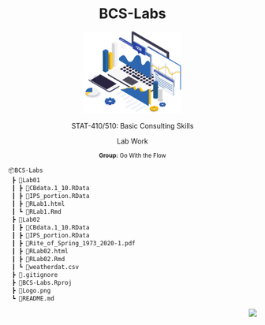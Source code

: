 <h1 align="center">BCS-Labs</h1>

<p align="center">
<a href="https://github.com/braadams/BCS-Labs" target="_blank">
<img src="Logo.png" width="200"/>
</a>
</p>

<p align="center">STAT-410/510: Basic Consulting Skills</p>
<p align="center">Lab Work</p>
<small><p align="center"><b>Group:</b> Go With the Flow</p></small>


```
📦BCS-Labs
 ┣ 📂Lab01
 ┃ ┣ 📜CBdata.1_10.RData
 ┃ ┣ 📜IPS_portion.RData
 ┃ ┣ 📜RLab1.html
 ┃ ┗ 📜RLab1.Rmd
 ┣ 📂Lab02
 ┃ ┣ 📜CBdata.1_10.RData
 ┃ ┣ 📜IPS_portion.RData
 ┃ ┣ 📜Rite_of_Spring_1973_2020-1.pdf
 ┃ ┣ 📜RLab02.html
 ┃ ┣ 📜RLab02.Rmd
 ┃ ┗ 📜weatherdat.csv
 ┣ 📜.gitignore
 ┣ 📜BCS-Labs.Rproj
 ┣ 📜Logo.png
 ┗ 📜README.md
```
<p align="right">
<a href="https://github.com/braadams/BCS-Labs" target="_blank">
<img src="https://img.shields.io/github/last-commit/braadams/BCS-Labs?label=Last%20commit"/>
</a>
</p>
